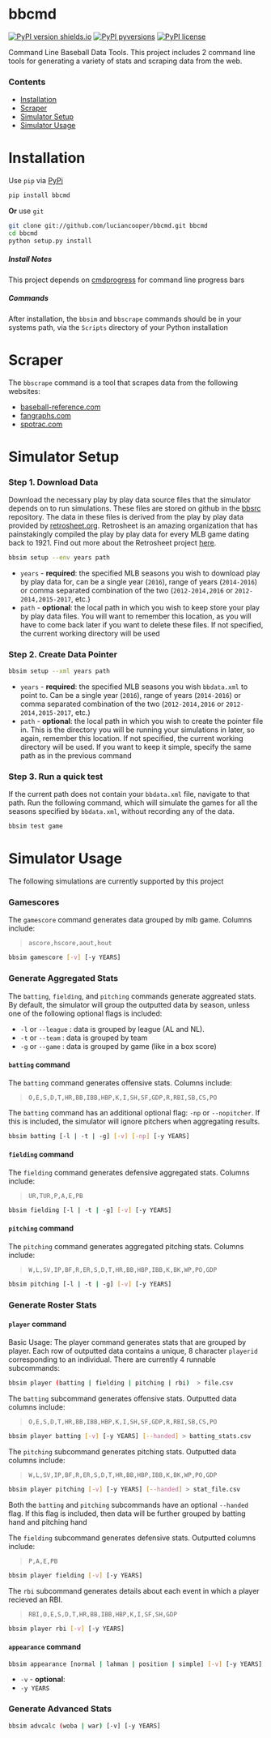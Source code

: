# bbcmd

[![PyPI version shields.io](https://img.shields.io/pypi/v/bbcmd.svg)](https://pypi.python.org/pypi/bbcmd/)
[![PyPI pyversions](https://img.shields.io/pypi/pyversions/bbcmd.svg)](https://pypi.python.org/pypi/bbcmd/)
[![PyPI license](https://img.shields.io/pypi/l/bbcmd.svg)](https://pypi.python.org/pypi/bbcmd/)

Command Line Baseball Data Tools. This project includes 2 command line tools for generating a variety of stats and scraping data from the web.

### Contents
* [Installation](#installation)
* [Scraper](#scraping)
* [Simulator Setup](#simulator_setup)
* [Simulator Usage](#simulator_usage)


# Installation

Use `pip` via [PyPi](https://pypi.org)

```bash
pip install bbcmd
```

**Or** use `git`

```bash
git clone git://github.com/luciancooper/bbcmd.git bbcmd
cd bbcmd
python setup.py install
```
##### Install Notes
This project depends on [cmdprogress](https://github.com/luciancooper/cmdprogress) for command line progress bars

##### Commands
After installation, the `bbsim` and `bbscrape` commands should be in your systems path, via the `Scripts` directory of your Python installation

# Scraper

The `bbscrape` command is a tool that scrapes data from the following websites:
 * [baseball-reference.com](baseball-reference.com)
 * [fangraphs.com](fangraphs.com)
 * [spotrac.com](spotrac.com)


# Simulator Setup

### Step 1. Download Data

Download the necessary play by play data source files that the simulator depends on to run simulations. These files are stored on github in the [bbsrc](https://github.com/luciancooper/bbsrc) repository. The data in these files is derived from the play by play data provided by [retrosheet.org](https://www.retrosheet.org/). Retrosheet is an amazing organization that has painstakingly compiled the play by play data for every MLB game dating back to 1921. Find out more about the Retrosheet project [here](https://www.retrosheet.org/about.htm).

```bash
bbsim setup --env years path
```
 * `years` - **required**: the specified MLB seasons you wish to download play by play data for, can be a single year (`2016`), range of years (`2014-2016`) or comma separated combination of the two (`2012-2014,2016` or `2012-2014,2015-2017`, etc.)
 * `path` - **optional**: the local path in which you wish to keep store your play by play data files. You will want to remember this location, as you will have to come back later if you want to delete these files. If not specified, the current working directory will be used

### Step 2. Create Data Pointer

```bash
bbsim setup --xml years path
```
 * `years` - **required**: the specified MLB seasons you wish `bbdata.xml` to point to. Can be a single year (`2016`), range of years (`2014-2016`) or comma separated combination of the two (`2012-2014,2016` or `2012-2014,2015-2017`, etc.)
 * `path` - **optional**: the local path in which you wish to create the pointer file in. This is the directory you will be running your simulations in later, so again, remember this location. If not specified, the current working directory will be used. If you want to keep it simple, specify the same path as in the previous command


### Step 3. Run a quick test

If the current path does not contain your `bbdata.xml` file, navigate to that path. Run the following command, which will simulate the games for all the seasons specified by `bbdata.xml`, without recording any of the data.  
```bash
bbsim test game
```

# Simulator Usage

The following simulations are currently supported by this project

### Gamescores

The `gamescore` command generates data grouped by mlb game. Columns include:
> `ascore,hscore,aout,hout`

```bash
bbsim gamescore [-v] [-y YEARS]
```


### Generate Aggregated Stats

The `batting`, `fielding`, and `pitching` commands generate aggreated stats. By default, the simulator will group the outputted data by season, unless one of the following optional flags is included:
 * `-l` or `--league` : data is grouped by league (AL and NL).
 * `-t` or `--team` : data is grouped by team
 * `-g` or `--game` : data is grouped by game (like in a box score)


#### `batting` command
The `batting` command generates offensive stats. Columns include:
> `O,E,S,D,T,HR,BB,IBB,HBP,K,I,SH,SF,GDP,R,RBI,SB,CS,PO`

The `batting` command has an additional optional flag: `-np` or `--nopitcher`. If this is included, the simulator will ignore pitchers when aggregating results.

```bash
bbsim batting [-l | -t | -g] [-v] [-np] [-y YEARS]
```

#### `fielding` command

The `fielding` command generates defensive aggregated stats. Columns include:
> `UR,TUR,P,A,E,PB`

```bash
bbsim fielding [-l | -t | -g] [-v] [-y YEARS]
```

#### `pitching` command

The `pitching` command generates aggregated pitching stats. Columns include:
> `W,L,SV,IP,BF,R,ER,S,D,T,HR,BB,HBP,IBB,K,BK,WP,PO,GDP`

```bash
bbsim pitching [-l | -t | -g] [-v] [-y YEARS]
```


### Generate Roster Stats

#### `player` command

Basic Usage:
The player command generates stats that are grouped by player. Each row of outputted data contains a unique, 8 character `playerid` corresponding to an individual. There are currently 4 runnable subcommands:

```bash
bbsim player (batting | fielding | pitching | rbi)  > file.csv
```


The `batting` subcommand generates offensive stats. Outputted data columns include:
> `O,E,S,D,T,HR,BB,IBB,HBP,K,I,SH,SF,GDP,R,RBI,SB,CS,PO`

```bash
bbsim player batting [-v] [-y YEARS] [--handed] > batting_stats.csv
```

The `pitching` subcommand generates pitching stats. Outputted data columns include:
> `W,L,SV,IP,BF,R,ER,S,D,T,HR,BB,HBP,IBB,K,BK,WP,PO,GDP`

```bash
bbsim player pitching [-v] [-y YEARS] [--handed] > stat_file.csv
```

Both the `batting` and `pitching` subcommands have an optional `--handed` flag. If this flag is included, then data will be further grouped by batting hand and pitching hand


The `fielding` subcommand generates defensive stats. Outputted columns include:
> `P,A,E,PB`

```bash
bbsim player fielding [-v] [-y YEARS]
```

The `rbi` subcommand generates details about each event in which a player recieved an RBI.
> `RBI,O,E,S,D,T,HR,BB,IBB,HBP,K,I,SF,SH,GDP`

```bash
bbsim player rbi [-v] [-y YEARS]
```

#### `appearance` command

```bash
bbsim appearance [normal | lahman | position | simple] [-v] [-y YEARS]
```
* `-v` - **optional**:
* `-y YEARS`


### Generate Advanced Stats

```bash
bbsim advcalc (woba | war) [-v] [-y YEARS]
```
